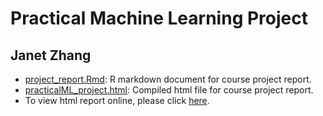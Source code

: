 # Practical Machine Learning Project
## Janet Zhang
* [project_report.Rmd](./project_report.Rmd): R markdown document for course project report.        
* [practicalML_project.html](./practicalML_project.html): Compiled html file for course project report.       
* To view html report online, please click [here]().        

